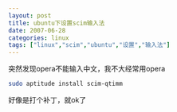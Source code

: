 ```yaml
---
layout: post
title: ubuntu下设置scim输入法
date: 2007-06-28
categories: linux
tags: ["linux","scim","ubuntu","设置","输入法"]
---
```


突然发现opera不能输入中文，我不大经常用opera

```bash
sudo aptitude install scim-qtimm
```

好像是打个补丁，就ok了